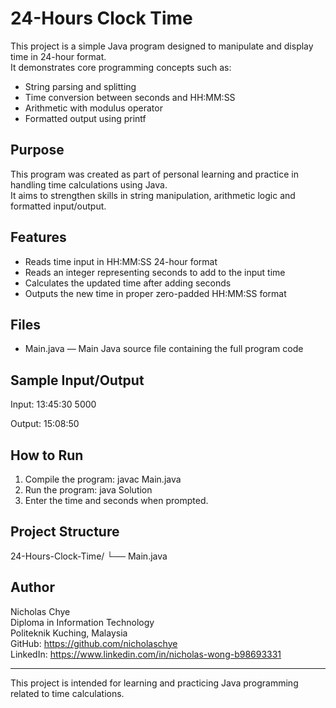 # 24-Hours Clock Time

This project is a simple Java program designed to manipulate and display time in 24-hour format.  
It demonstrates core programming concepts such as:

- String parsing and splitting  
- Time conversion between seconds and HH:MM:SS  
- Arithmetic with modulus operator  
- Formatted output using printf

## Purpose

This program was created as part of personal learning and practice in handling time calculations using Java.  
It aims to strengthen skills in string manipulation, arithmetic logic and formatted input/output.

## Features

- Reads time input in HH:MM:SS 24-hour format  
- Reads an integer representing seconds to add to the input time  
- Calculates the updated time after adding seconds  
- Outputs the new time in proper zero-padded HH:MM:SS format

## Files

- Main.java — Main Java source file containing the full program code

## Sample Input/Output

Input:
13:45:30
5000

Output:
15:08:50

## How to Run

1. Compile the program:
   javac Main.java
2. Run the program:
   java Solution
3. Enter the time and seconds when prompted.

## Project Structure

24-Hours-Clock-Time/
└── Main.java

## Author

Nicholas Chye  
Diploma in Information Technology  
Politeknik Kuching, Malaysia  
GitHub: https://github.com/nicholaschye  
LinkedIn: https://www.linkedin.com/in/nicholas-wong-b98693331

---

This project is intended for learning and practicing Java programming related to time calculations.
